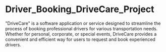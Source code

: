 # Driver_Booking_DriveCare_Project
"DriveCare" is a software application or service designed to streamline the process of booking professional drivers for various transportation needs. Whether for personal, corporate, or special events, DriveCare provides a convenient and efficient way for users to request and book experienced drivers.
